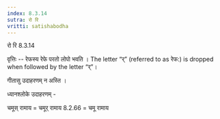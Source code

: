 ```yaml
---
index: 8.3.14
sutra: रो रि
vritti: satishabodha
---
```



 रो रि 8.3.14 


वृत्तिः -- रेफस्य रेफे परतो लोपो भवति । The letter “र्” (referred to as रेफ:) is dropped when followed by the letter “र्”। 


गीतासु उदाहरणम् न अस्ति । 


ध्यानश्लोके उदाहरणम् - 


चमूस् रामाय = चमूर् रामाय 8.2.66 = चमू रामाय 


